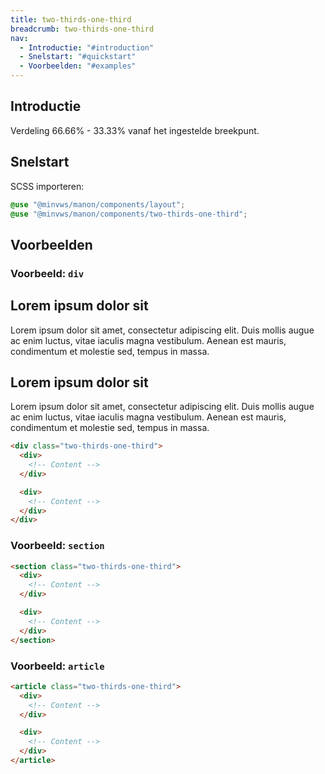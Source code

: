 ```yaml
---
title: two-thirds-one-third
breadcrumb: two-thirds-one-third
nav:
  - Introductie: "#introduction"
  - Snelstart: "#quickstart"
  - Voorbeelden: "#examples"
---
```


<h2 id="introduction">Introductie</h2>

Verdeling 66.66% - 33.33% vanaf het ingestelde breekpunt.

<h2 id="quickstart">Snelstart</h2>

SCSS importeren:

```scss
@use "@minvws/manon/components/layout";
@use "@minvws/manon/components/two-thirds-one-third";
```

<h2 id="examples">Voorbeelden</h2>

### Voorbeeld: `div`

<div class="two-thirds-one-third">
  <div>
    <h2>Lorem ipsum dolor sit</h2>
    <p>
      Lorem ipsum dolor sit amet, consectetur adipiscing elit. Duis mollis augue ac enim
      luctus, vitae iaculis magna vestibulum. Aenean est mauris, condimentum et molestie
      sed, tempus in massa.
    </p>
  </div>

  <div>
    <h2>Lorem ipsum dolor sit</h2>
    <p>
      Lorem ipsum dolor sit amet, consectetur adipiscing elit. Duis mollis augue ac enim
      luctus, vitae iaculis magna vestibulum. Aenean est mauris, condimentum et molestie
      sed, tempus in massa.
    </p>
  </div>
</div>

```html
<div class="two-thirds-one-third">
  <div>
    <!-- Content -->
  </div>

  <div>
    <!-- Content -->
  </div>
</div>
```

### Voorbeeld: `section`

```html
<section class="two-thirds-one-third">
  <div>
    <!-- Content -->
  </div>

  <div>
    <!-- Content -->
  </div>
</section>
```

### Voorbeeld: `article`

```html
<article class="two-thirds-one-third">
  <div>
    <!-- Content -->
  </div>

  <div>
    <!-- Content -->
  </div>
</article>
```
